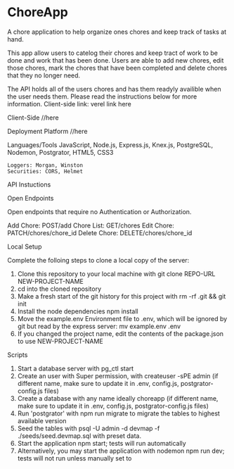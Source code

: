 # ChoreApp

A chore application to help organize ones chores and keep track of tasks at hand.

This app allow users to catelog their chores and keep tract of work to be done and work that has been done. Users are able to add new chores, edit those chores, mark the chores that have been completed and delete chores that they no longer need.

The API holds all of the users chores and has them readyly availible when the user needs them. Please read the instructions below for more information.
Client-side link: verel link here

Client-Side
//here

Deployment Platform
//here

Languages/Tools
JavaScript, Node.js, Express.js, Knex.js, PostgreSQL, Nodemon, Postgrator, HTML5, CSS3

    Loggers: Morgan, Winston
    Securities: CORS, Helmet

API Instuctions

Open Endpoints

Open endpoints that require no Authentication or Authorization.

Add Chore: POST/add
Chore List: GET/chores
Edit Chore: PATCH/chores/chore_id
Delete Chore: DELETE/chores/chore_id

Local Setup

Complete the folloing steps to clone a local copy of the server:

1. Clone this repository to your local machine with git clone REPO-URL NEW-PROJECT-NAME
2. cd into the cloned repository
3. Make a fresh start of the git history for this project with rm -rf .git && git init
4. Install the node dependencies npm install
5. Move the example.env Environment file to .env, which will be ignored by git but read by the express server: mv example.env .env
6. If you changed the project name, edit the contents of the package.json to use NEW-PROJECT-NAME

Scripts

1. Start a database server with pg_ctl start
2. Create an user with Super permission, with createuser -sPE admin (if different name, make sure to update it in .env, config.js, postgrator-config.js files)
3. Create a database with any name ideally choreapp (if different name, make sure to update it in .env, config.js, postgrator-config.js files)
4. Run 'postgrator' with npm run migrate to migrate the tables to highest available version
5. Seed the tables with psql -U admin -d devmap -f ./seeds/seed.devmap.sql with preset data.
6. Start the application npm start; tests will run automatically
7. Alternatively, you may start the application with nodemon npm run dev; tests will not run unless manually set to
